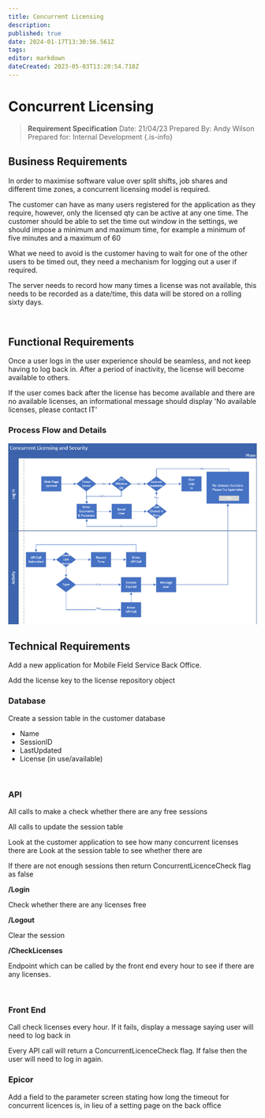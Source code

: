 ```yaml
---
title: Concurrent Licensing
description: 
published: true
date: 2024-01-17T13:30:56.561Z
tags: 
editor: markdown
dateCreated: 2023-05-03T13:20:54.718Z
---
```


# Concurrent Licensing

> **Requirement Specification**
> Date: 21/04/23
> Prepared By: Andy Wilson
> Prepared for: Internal Development
{.is-info}

## Business Requirements

In order to maximise software value over split shifts, job shares and different time zones, a concurrent licensing model is required.

The customer can have as many users registered for the application as they require, however, only the licensed qty can be active at any one time. The customer should be able to set the time out window in the settings, we should impose a minimum and maximum time, for example a minimum of five minutes and a maximum of 60

What we need to avoid is the customer having to wait for one of the other users to be timed out, they need a mechanism for logging out a user if required.

The server needs to record how many times a license was not available, this needs to be recorded as a date/time, this data will be stored on a rolling sixty days.



<br/>

## Functional Requirements
Once a user logs in the user experience should be seamless, and not keep having to log back in. After a period of inactivity, the license will become available to others. 


If the user comes back after the license has become available and there are no available licenses, an informational message should display 'No available licenses, please contact IT' 



### Process Flow and Details
![concurrent_license_flow.png](/ProcedureHome/concurrent_license_flow.png)
<br/>

## Technical Requirements

Add a new application for Mobile Field Service Back Office.

Add the license key to the license repository object


### Database

Create a session table in the customer database
- Name
- SessionID
- LastUpdated
- License (in use/available)


<br/>

### API

All calls to make a check whether there are any free sessions

All calls to update the session table

Look at the customer application to see how many concurrent licenses there are
Look at the session table to see whether there are 

If there are not enough sessions then return ConcurrentLicenceCheck flag as false


**/Login**

Check whether there are any licenses free

**/Logout**

Clear the session

**/CheckLicenses**

Endpoint which can be called by the front end every hour to see if there are any licenses.

<br/>

### Front End

Call check licenses every hour. If it fails, display a message saying user will need to log back in

Every API call will return a ConcurrentLicenceCheck flag. If false then the user will need to log in again.

### Epicor

Add a field to the parameter screen stating how long the timeout for concurrent licences is, in lieu of a setting page on the back office
